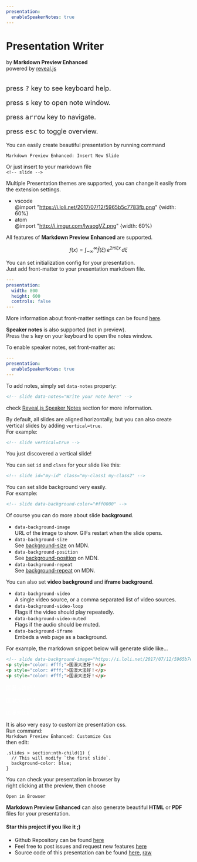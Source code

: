 ```yaml
---
presentation:
  enableSpeakerNotes: true
---
```


<!-- slide -->
# Presentation Writer
by **Markdown Preview Enhanced**  
powered by [reveal.js](https://github.com/hakimel/reveal.js)  
<br>

<p style="font-size: 18px;">press <kbd>?</kbd> key to see keyboard help.</p>  
<p style="font-size: 18px;">press <kbd>s</kbd> key to open note window.</p>
<p style="font-size: 18px;">press <kbd>arrow</kbd> key to navigate.</p>
<p style="font-size: 18px;">press <kbd>esc</kbd> to toggle overview.</p>

<!-- slide -->
You can easily create beautiful presentation by running command   

`Markdown Preview Enhanced: Insert New Slide`   

Or just insert to your markdown file  
`<!-- slide -->`

<!-- slide -->
Multiple Presentation themes are supported, you can change it easily from the extension settings.
* vscode  
@import "https://i.loli.net/2017/07/12/5965b5c7783fb.png" {width: 60%}
* atom  
@import "http://i.imgur.com/lwaogVZ.png" {width: 60%}


<!-- slide -->
All features of **Markdown Preview Enhanced** are supported.    

$$
f(x) = \int_{-\infty}^\infty
    \hat f(\xi)\,e^{2 \pi i \xi x}
    \,d\xi
$$

<!-- slide -->   
You can set initialization config for your presentation.  
Just add front-matter to your presentation markdown file.  
```yaml
---
presentation:
  width: 800
  height: 600
  controls: false
---
```
More information about front-matter settings can be found [here](https://shd101wyy.github.io/markdown-preview-enhanced/#/presentation).

<!-- slide data-notes="This is speaker note"-->  
**Speaker notes** is also supported (not in preview).  
Press the <kbd>s</kbd> key on your keyboard to open the notes window.  

<!-- slide -->
To enable speaker notes, set front-matter as:  
```yaml  
---
presentation:
  enableSpeakerNotes: true
---
```  
To add notes, simply set `data-notes` property:

```html
<!-- slide data-notes="Write your note here" -->
```

check [Reveal.js Speaker Notes](https://github.com/hakimel/reveal.js#speaker-notes) section for more information.


<!-- slide -->
By default, all slides are aligned horizontally, but you can also create vertical slides by adding `vertical=true`.  
For example: 
```html
<!-- slide vertical=true -->
```  

<!-- slide vertical=true -->
You just discovered a vertical slide!

<!-- slide -->
You can set `id` and `class` for your slide like this:  
```html
<!-- slide id="my-id" class="my-class1 my-class2" -->
```

<!-- slide -->
You can set slide background very easily.   
For example:
```html
<!-- slide data-background-color="#ff0000" -->
```

<!-- slide data-background-color="#ffebcf"-->
Of course you can do more about slide **background**.  
* `data-background-image`  
URL of the image to show. GIFs restart when the slide opens.
* `data-background-size`  
See [background-size](https://developer.mozilla.org/docs/Web/CSS/background-size) on MDN.
* `data-background-position`  
See [background-position](https://developer.mozilla.org/docs/Web/CSS/background-position) on MDN.
* `data-background-repeat`  
See [background-repeat](https://developer.mozilla.org/docs/Web/CSS/background-repeat) on MDN.

<!-- slide -->
You can also set **video background** and **iframe background**.
* `data-background-video`   
A single video source, or a comma separated list of video sources.
* `data-background-video-loop`  
Flags if the video should play repeatedly.
* `data-background-video-muted`    
Flags if the audio should be muted.
* `data-background-iframe`  
Embeds a web page as a background.

<!-- slide -->
For example, the markdown snippet below will generate slide like...  
```html
<!-- slide data-background-image="https://i.loli.net/2017/07/12/5965b7edd3a2a.jpeg" data-transition="zoom" -->
<p style="color: #fff;">国漫大法好！</p>
<p style="color: #fff;">国漫大法好！</p>
<p style="color: #fff;">国漫大法好！</p>
```

<!-- slide data-background-image="https://i.loli.net/2017/07/12/5965b7edd3a2a.jpeg"
data-transition="zoom"
-->
<p style="color: #fff;">国漫大法好！</p>
<p style="color: #fff;">国漫大法好！</p>
<p style="color: #fff;">国漫大法好！</p>

<!-- slide -->
It is also very easy to customize presentation css.  
Run command:  
`Markdown Preview Enhanced: Customize Css`  
then edit:
```less
.slides > section:nth-child(1) {
  // This will modify `the first slide`.
  background-color: blue;
}
```

<!-- slide -->
You can check your presentation in browser by     
right clicking at the preview, then choose   

`Open in Browser`   

<!-- slide -->
**Markdown Preview Enhanced** can also generate beautiful **HTML** or **PDF** files for your presentation.

<!-- slide -->  
#### Star this project if you like it ;)    
* Github Repository can be found [here](https://github.com/shd101wyy/markdown-preview-enhanced)
* Feel free to post issues and request new features [here](https://github.com/shd101wyy/markdown-preview-enhanced/issues)
* Source code of this presentation can be found [here](https://github.com/shd101wyy/markdown-preview-enhanced/blob/master/docs/presentation-intro.md), [raw](https://raw.githubusercontent.com/shd101wyy/markdown-preview-enhanced/master/docs/presentation-intro.md)  


<!-- slide data-background-image="http://ooo.0o0.ooo/2016/07/18/578c66da6a5a3.jpg" -->